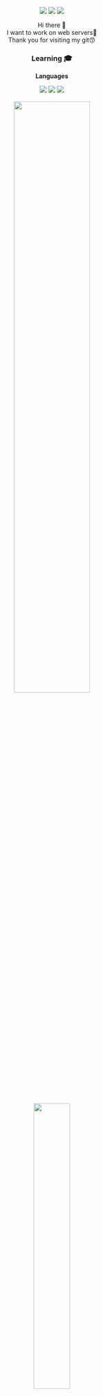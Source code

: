 
<div style="text-align:center;">

<a href="https://blog.naver.com/sotabucks" target="_blank"><img src="https://img.shields.io/badge/Blog-03c75a?style=flat-square&logo=Blogger&logoColor=black"/></a>
<a href="https://www.instagram.com/soutacchin_08/" target="_blank"><img src="https://img.shields.io/badge/Insta-e4405f?style=flat-square&logo=Instacart&logoColor=black"/></a>
<a href="mailto: kimsoungyoon01@gmail.com" target="_blank"><img src="https://img.shields.io/badge/Gmail-ea4335?style=flat-square&logo=Gmail&logoColor=white"/></a>

Hi there 👋<br>
I want to work on web servers🎈<br>
Thank you for visiting my git😙

### Learning 🎓
<strong>Languages</strong><br>
<div>
    <img src="https://img.shields.io/badge/C++-00599C?style=flat-square&logo=cplusplus&logoColor=white"/>
    <img src="https://img.shields.io/badge/Python-3776AB?style=flat-square&logo=PyG&logoColor=white"/>
    <img src="https://img.shields.io/badge/Java-FC4C02?style=flat-square&logo=Strava&logoColor=white"/>
</div>

<br>

<div>
    <img src="https://github-readme-stats.vercel.app/api?username=SoutaBucks&show_icons=true&theme=tokyonight&border_radius=10&hide_border=true" style="width:59%; height:auto;"/>
    <img src="http://mazassumnida.wtf/api/v2/generate_badge?boj=ms_pocha23" style="width:41%; height:auto;"/>
</div>
</div>

<!--
**SoutaBucks/SoutaBucks** is a ✨ _special_ ✨ repository because its `README.md` (this file) appears on your GitHub profile.

Here are some ideas to get you started:

- 🔭 I’m currently working on ...
- 🌱 I’m currently learning ...
- 👯 I’m looking to collaborate on ...
- 🤔 I’m looking for help with ...
- 💬 Ask me about ...
- 📫 How to reach me: ...
- 😄 Pronouns: ...
- ⚡ Fun fact: ...
-->
